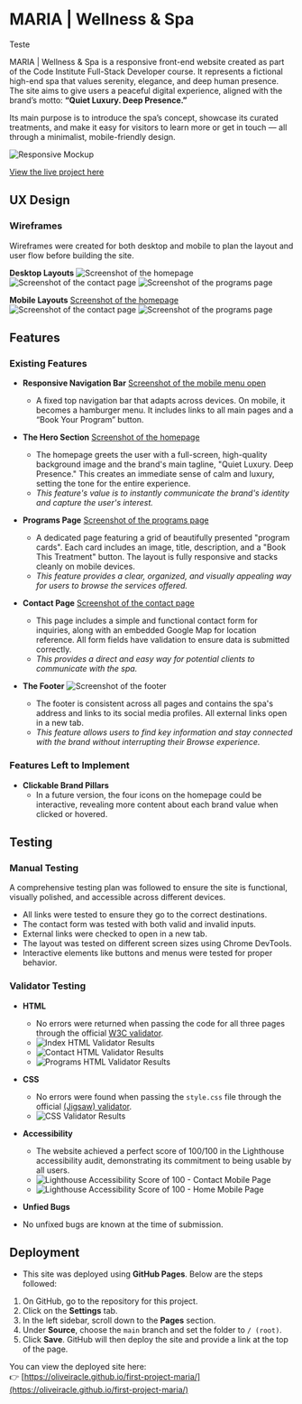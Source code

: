 # MARIA | Wellness & Spa

 Teste
 
MARIA | Wellness & Spa is a responsive front-end website created as part of the Code Institute Full-Stack Developer course. It represents a fictional high-end spa that values serenity, elegance, and deep human presence. The site aims to give users a peaceful digital experience, aligned with the brand’s motto: **“Quiet Luxury. Deep Presence.”**

Its main purpose is to introduce the spa’s concept, showcase its curated treatments, and make it easy for visitors to learn more or get in touch — all through a minimalist, mobile-friendly design.

![Responsive Mockup](documentation/screenshots/responsive-mockup.png)

[View the live project here](https://oliveiracle.github.io/first-project-maria/)

## UX Design

### Wireframes
Wireframes were created for both desktop and mobile to plan the layout and user flow before building the site.

 **Desktop Layouts**
![Screenshot of the homepage](documentation/wireframes-desktop/wireframe-desktop.jpg)
![Screenshot of the contact page](documentation/wireframes-desktop/wireframe-desktop-contact.jpg)
![Screenshot of the programs page](documentation/wireframes-desktop/wireframe-desktop-programs.jpg)

 **Mobile Layouts**
 [Screenshot of the homepage](documentation/wireframes-mobile/wireframe-mobile-contact.jpg)
![Screenshot of the contact page](documentation/wireframes-desktop/wireframe-desktop-contact.jpg)
![Screenshot of the programs page](documentation/wireframes-mobile/wireframe-mobile-programs.jpg)

## Features

### Existing Features

-   **Responsive Navigation Bar** [Screenshot of the mobile menu open](documentation/screenshots/m1.png)
    -   A fixed top navigation bar that adapts across devices. On mobile, it becomes a hamburger menu. It includes links to all main pages and a “Book Your Program” button.


-   **The Hero Section** [Screenshot of the homepage](documentation/screenshots/home.png)
    -   The homepage greets the user with a full-screen, high-quality background image and the brand's main tagline, "Quiet Luxury. Deep Presence." This creates an immediate sense of calm and luxury, setting the tone for the entire experience.
    -   *This feature's value is to instantly communicate the brand's identity and capture the user's interest.*


-   **Programs Page** [Screenshot of the programs page](documentation/screenshots/programs.png)
    -   A dedicated page featuring a grid of beautifully presented "program cards". Each card includes an image, title, description, and a "Book This Treatment" button. The layout is fully responsive and stacks cleanly on mobile devices.
    -   *This feature provides a clear, organized, and visually appealing way for users to browse the services offered.*


-   **Contact Page**  [Screenshot of the contact page](documentation/screenshots/contact.png)
    -   This page includes a simple and functional contact form for inquiries, along with an embedded Google Map for location reference. All form fields have validation to ensure data is submitted correctly.
    -   *This provides a direct and easy way for potential clients to communicate with the spa.*


-   **The Footer**  ![Screenshot of the footer ](documentation/footer.png)
    -   The footer is consistent across all pages and contains the spa's address and links to its social media profiles. All external links open in a new tab.
    -   *This feature allows users to find key information and stay connected with the brand without interrupting their Browse experience.*


### Features Left to Implement

-   **Clickable Brand Pillars**
    -   In a future version, the four icons on the homepage could be interactive, revealing more content about each brand value when clicked or hovered.

## Testing

### Manual Testing
A comprehensive testing plan was followed to ensure the site is functional, visually polished, and accessible across different devices.

- All links were tested to ensure they go to the correct destinations.
- The contact form was tested with both valid and invalid inputs.
- External links were checked to open in a new tab.
- The layout was tested on different screen sizes using Chrome DevTools.
- Interactive elements like buttons and menus were tested for proper behavior.

### Validator Testing

-   **HTML**
    -   No errors were returned when passing the code for all three pages through the official [W3C validator](https://validator.w3.org/).
     -  ![Index HTML Validator Results](documentation/html-validation/index.png)
     -  ![Contact HTML Validator Results](documentation/html-validation/contact.png)
     -  ![Programs HTML Validator Results](documentation/html-validation/programs.png)
    
-   **CSS**
    -   No errors were found when passing the `style.css` file through the official [(Jigsaw) validator](https://jigsaw.w3.org/css-validator/).
    -   ![CSS Validator Results](documentation/css-validation/css.png)

-   **Accessibility**
    -   The website achieved a perfect score of 100/100 in the Lighthouse accessibility audit, demonstrating its commitment to being usable by all users.
    -   ![Lighthouse Accessibility Score of 100 - Contact Mobile Page](documentation/lighthouse/contact-mobile.png)
    -   ![Lighthouse Accessibility Score of 100 - Home Mobile Page](documentation/lighthouse/home-mobile.png) 

-   **Unfied Bugs**
-   No unfixed bugs are known at the time of submission.

## Deployment
- This site was deployed using **GitHub Pages**. Below are the steps followed:

1. On GitHub, go to the repository for this project.
2. Click on the **Settings** tab.
3. In the left sidebar, scroll down to the **Pages** section.
4. Under **Source**, choose the `main` branch and set the folder to `/ (root)`.
5. Click **Save**. GitHub will then deploy the site and provide a link at the top of the page.

You can view the deployed site here:  
👉 [https://oliveiracle.github.io/first-project-maria/](https://oliveiracle.github.io/first-project-maria/)
